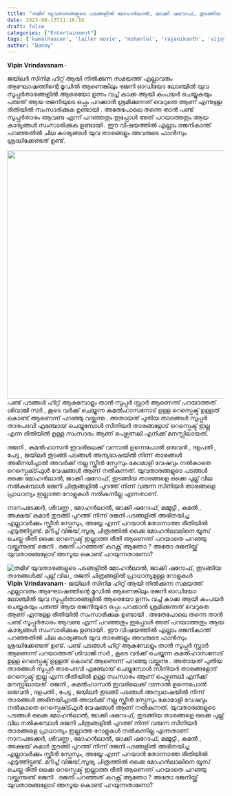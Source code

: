 ```yaml
---
title: "തമിഴ് യുവതാരങ്ങളുടെ പടങ്ങളിൽ മോഹൻലാൽ, ജാക്കി ഷറോഫ്, തുടങ്ങിയ താരങ്ങൾക്ക് പുല്ല് വില , രജനി ചിത്രങ്ങളിൽ പ്രാധാന്യമുള്ള റോളുകൾ"
date: 2023-08-13T11:16:15
draft: false
categories: ["Entertainment"]
tags: ['kamalhaasan', 'lailer movie', 'mohanlal', 'rajanikanth', 'vijay']
author: "Bonny"
---
```


<strong>Vipin Vrindavanam ·</strong>

ജയിലർ സിനിമ ഹിറ്റ് ആയി നിൽക്കുന്ന സമയത്ത് എല്ലാവരും ആഘോഷത്തിന്റെ മൂഡിൽ ആണെങ്കിലും രജനി ഓഡിയോ ലോഞ്ചിൽ യുവ സൂപ്പർതാരങ്ങളിൽ ആരെയോ ഉന്നം വച്ച് കാക്ക ആയി കംപയർ ചെയ്യുകയും പരുന്ത് ആയ രജനിയുടെ ഒപ്പം പറക്കാൻ ശ്രമിക്കുന്നത് വെറുതെ ആണ് എന്നുള്ള രീതിയിൽ സംസാരിക്കുക ഉണ്ടായി . അതേപോലെ തന്നെ താൻ പണ്ട് സൂപ്പർതാരം ആവണ്ട എന്ന് പറഞ്ഞതും ഇപ്പോൾ അത് പറയാത്തതും ആയ കാര്യങ്ങൾ സംസാരിക്കുക ഉണ്ടായി . ഈ വിഷയത്തിൽ എല്ലാം രജനികാന്ത് പറഞ്ഞതിൽ ചില കാര്യങ്ങൾ യുവ താരങ്ങളും അവരുടെ ഫാൻസും ശ്രദ്ധിക്കേണ്ടത് ഉണ്ട്.

<a href="http://13.232.38.164/wp-content/uploads/2023/08/fwfwffff-1.jpg"><img class="alignnone size-large wp-image-407397" src="http://13.232.38.164/wp-content/uploads/2023/08/fwfwffff-1-1024x576.jpg" alt="" width="1024" height="576" /></a>പണ്ട് പടങ്ങൾ ഹിറ്റ് ആകുമ്പോളും താൻ സൂപ്പർ സ്റ്റാർ ആണെന്ന് പറയാത്തത് ശിവാജി സർ , കൂടെ വർക്ക് ചെയ്യുന്ന കമൽഹാസനോട് ഉള്ള റെസ്പെക്ട് ഉള്ളത് കൊണ്ട് ആണെന്ന് പറഞ്ഞു വയ്ക്കുന്നു . അതായത് പുതിയ താരങ്ങൾ സൂപ്പർ താരപദവി എഞ്ചോയ് ചെയ്യുമ്പോൾ സീനിയർ താരങ്ങളോട് റെസ്പെക്ട് ഇല്ല എന്ന രീതിയിൽ ഉള്ള സംസാരം ആണ് പെഴ്സണലി എനിക്ക് മനസ്സിലായത്.

രജനി , കമൽഹാസൻ ഇവരിലെക്ക് വന്നാൽ ഉന്നെപോൽ ഒരുവൻ , ദളപതി , പേട്ട , ജയിലർ തുടങ്ങി പടങ്ങൾ അന്യഭാഷയിൽ നിന്ന് താരങ്ങൾ അഭിനയിച്ചാൽ അവർക്ക് നല്ല സ്ക്രീൻ സ്പേസും കോമാളി വേഷവും നൽകാതെ റെസ്പെക്ട്ഫുൾ വേഷങ്ങൾ ആണ് നൽകുന്നത്. യുവതാരങ്ങളുടെ പടങ്ങൾ ഒക്കെ മോഹൻലാൽ, ജാക്കി ഷറോഫ്, തുടങ്ങിയ താരങ്ങളെ ഒക്കെ പുല്ല് വില നൽകുമ്പോൾ രജനി ചിത്രങ്ങളിൽ പുറത്ത് നിന്ന് വരുന്ന സീനിയർ താരങ്ങളെ പ്രാധാന്യം ഇല്ലാത്ത റോളുകൾ നൽകുന്നില്ല എന്നതാണ്.

നാനപടേക്കർ, ശിവണ്ണ , മോഹൻലാൽ, ജാക്കി ഷറോഫ്, മമ്മൂട്ടി , കമൽ , അക്ഷയ് കുമാർ തുടങ്ങി പുറത്ത് നിന്ന് രജനി പടങ്ങളിൽ അഭിനയിച്ച എല്ലാവർക്കും സ്ക്രീൻ സ്പേസും, അയ്യേ എന്ന് പറയാൻ തോന്നാത്ത രീതിയിൽ എടുത്തിട്ടുണ്ട്. മറിച്ച് വിജയ്,സൂര്യ ചിത്രത്തിൽ ഒക്കെ മോഹൻലാലിനെ യൂസ് ചെയ്ത രീതി ഒക്കെ റെസ്പെക്ട് ഇല്ലാത്ത രീതി ആണെന്ന് പറയാതെ പറഞ്ഞു വയ്ക്കുന്നുണ്ട് രജനി . രജനി പറഞ്ഞത് കറക്റ്റ് ആണോ ? അതോ രജനിയ്ക്ക് യുവതാരങ്ങളോട് അസൂയ കൊണ്ട് പറയുന്നതാണോ?


![തമിഴ് യുവതാരങ്ങളുടെ പടങ്ങളിൽ മോഹൻലാൽ, ജാക്കി ഷറോഫ്, തുടങ്ങിയ താരങ്ങൾക്ക് പുല്ല് വില , രജനി ചിത്രങ്ങളിൽ പ്രാധാന്യമുള്ള റോളുകൾ](http://13.232.38.164/wp-content/uploads/2023/08/fwfwffff-1-1024x576.jpg)**Vipin Vrindavanam ·** ജയിലർ സിനിമ ഹിറ്റ് ആയി നിൽക്കുന്ന സമയത്ത് എല്ലാവരും ആഘോഷത്തിന്റെ മൂഡിൽ ആണെങ്കിലും രജനി ഓഡിയോ ലോഞ്ചിൽ യുവ സൂപ്പർതാരങ്ങളിൽ ആരെയോ ഉന്നം വച്ച് കാക്ക ആയി കംപയർ ചെയ്യുകയും പരുന്ത് ആയ രജനിയുടെ ഒപ്പം പറക്കാൻ ശ്രമിക്കുന്നത് വെറുതെ ആണ് എന്നുള്ള രീതിയിൽ സംസാരിക്കുക ഉണ്ടായി . അതേപോലെ തന്നെ താൻ പണ്ട് സൂപ്പർതാരം ആവണ്ട എന്ന് പറഞ്ഞതും ഇപ്പോൾ അത് പറയാത്തതും ആയ കാര്യങ്ങൾ സംസാരിക്കുക ഉണ്ടായി . ഈ വിഷയത്തിൽ എല്ലാം രജനികാന്ത് പറഞ്ഞതിൽ ചില കാര്യങ്ങൾ യുവ താരങ്ങളും അവരുടെ ഫാൻസും ശ്രദ്ധിക്കേണ്ടത് ഉണ്ട്. [](http://13.232.38.164/wp-content/uploads/2023/08/fwfwffff-1.jpg)പണ്ട് പടങ്ങൾ ഹിറ്റ് ആകുമ്പോളും താൻ സൂപ്പർ സ്റ്റാർ ആണെന്ന് പറയാത്തത് ശിവാജി സർ , കൂടെ വർക്ക് ചെയ്യുന്ന കമൽഹാസനോട് ഉള്ള റെസ്പെക്ട് ഉള്ളത് കൊണ്ട് ആണെന്ന് പറഞ്ഞു വയ്ക്കുന്നു . അതായത് പുതിയ താരങ്ങൾ സൂപ്പർ താരപദവി എഞ്ചോയ് ചെയ്യുമ്പോൾ സീനിയർ താരങ്ങളോട് റെസ്പെക്ട് ഇല്ല എന്ന രീതിയിൽ ഉള്ള സംസാരം ആണ് പെഴ്സണലി എനിക്ക് മനസ്സിലായത്. രജനി , കമൽഹാസൻ ഇവരിലെക്ക് വന്നാൽ ഉന്നെപോൽ ഒരുവൻ , ദളപതി , പേട്ട , ജയിലർ തുടങ്ങി പടങ്ങൾ അന്യഭാഷയിൽ നിന്ന് താരങ്ങൾ അഭിനയിച്ചാൽ അവർക്ക് നല്ല സ്ക്രീൻ സ്പേസും കോമാളി വേഷവും നൽകാതെ റെസ്പെക്ട്ഫുൾ വേഷങ്ങൾ ആണ് നൽകുന്നത്. യുവതാരങ്ങളുടെ പടങ്ങൾ ഒക്കെ മോഹൻലാൽ, ജാക്കി ഷറോഫ്, തുടങ്ങിയ താരങ്ങളെ ഒക്കെ പുല്ല് വില നൽകുമ്പോൾ രജനി ചിത്രങ്ങളിൽ പുറത്ത് നിന്ന് വരുന്ന സീനിയർ താരങ്ങളെ പ്രാധാന്യം ഇല്ലാത്ത റോളുകൾ നൽകുന്നില്ല എന്നതാണ്. നാനപടേക്കർ, ശിവണ്ണ , മോഹൻലാൽ, ജാക്കി ഷറോഫ്, മമ്മൂട്ടി , കമൽ , അക്ഷയ് കുമാർ തുടങ്ങി പുറത്ത് നിന്ന് രജനി പടങ്ങളിൽ അഭിനയിച്ച എല്ലാവർക്കും സ്ക്രീൻ സ്പേസും, അയ്യേ എന്ന് പറയാൻ തോന്നാത്ത രീതിയിൽ എടുത്തിട്ടുണ്ട്. മറിച്ച് വിജയ്,സൂര്യ ചിത്രത്തിൽ ഒക്കെ മോഹൻലാലിനെ യൂസ് ചെയ്ത രീതി ഒക്കെ റെസ്പെക്ട് ഇല്ലാത്ത രീതി ആണെന്ന് പറയാതെ പറഞ്ഞു വയ്ക്കുന്നുണ്ട് രജനി . രജനി പറഞ്ഞത് കറക്റ്റ് ആണോ ? അതോ രജനിയ്ക്ക് യുവതാരങ്ങളോട് അസൂയ കൊണ്ട് പറയുന്നതാണോ?
